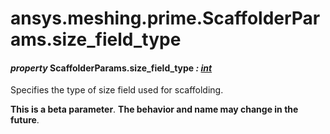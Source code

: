 # ansys.meshing.prime.ScaffolderParams.size_field_type



#### *property* ScaffolderParams.size_field_type *: [int](https://docs.python.org/3.11/library/functions.html#int)*

Specifies the type of size field used for scaffolding.

**This is a beta parameter**. **The behavior and name may change in the future**.

<!-- !! processed by numpydoc !! -->
